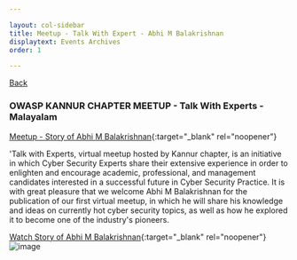 ```yaml
---

layout: col-sidebar
title: Meetup - Talk With Expert - Abhi M Balakrishnan
displaytext: Events Archives
order: 1

---
```


[Back ](../index#div-events)

### OWASP KANNUR CHAPTER MEETUP - Talk With Experts - Malayalam
[Meetup - Story of Abhi M Balakrishnan](https://www.meetup.com/owasp-kannur/events/286822064/){:target="_blank" rel="noopener"}


'Talk with Experts, virtual meetup hosted by Kannur chapter, is an initiative in which Cyber Security Experts share their extensive experience in order to enlighten and encourage academic, professional, and management candidates interested in a successful future in Cyber Security Practice.
It is with great pleasure that we welcome Abhi M Balakrishnan for the publication of our first virtual meetup, in which he will share his knowledge and ideas on currently hot cyber security topics, as well as how he explored it to become one of the industry's pioneers. 


[Watch Story of Abhi M Balakrishnan](https://www.youtube.com/watch?v=5Phtdiu4Vmw){:target="_blank" rel="noopener"}
![image](https://secure.meetupstatic.com/photos/event/8/3/4/6/highres_505173606.jpeg)
